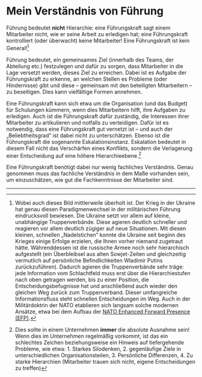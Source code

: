 # Mein Verständnis von Führung

Führung bedeutet **nicht** Hierarchie: eine Führungskraft sagt einem Mitarbeiter nicht, wie er seine Arbeit zu erledigen hat; eine Führungskraft kontrolliert (oder überwacht) keine Mitarbeiter! Eine Führungskraft ist kein General![^general]

Führung bedeutet, ein gemeinsames Ziel (innerhalb des Teams, der Abteilung etc.) festzulegen und dafür zu sorgen, dass Mitarbeiter in die Lage versetzt werden, dieses Ziel zu erreichen. Dabei ist es Aufgabe der Führungskraft zu erkenne, an welchen Stellen es Probleme (oder Hindernisse) gibt und diese – gemeinsam mit den beteiligten Mitarbeitern – zu beseitigen. Dies kann vielfältige Formen annehmen.

Eine Führungskraft kann sich etwa um die Organisation (und das Budget) für Schulungen kümmern, wenn dies Mitarbeitern hilft, ihre Aufgaben zu erledigen. Auch ist die Führungskraft dafür zuständig, die Interessen ihrer Mitarbeiter zu artikulieren und notfalls zu verteidigen. Dafür ist es notwendig, dass eine Führungskraft gut vernetzt ist – und auch der „Beliebtheitsgrad“ ist dabei nicht zu unterschätzen. Ebenso ist die Führungskraft die sogenannte Eskalationsinstanz. Eskalation bedeutet in diesem Fall nicht das Verschärfen eines Konflikts, sondern die Verlagerung einer Entscheidung auf eine höhere Hierarchieebene.[^eskalation]

Eine Führungskraft benötigt dabei nur wenig fachliches Verständnis. Genau genommen muss das fachliche Verständnis in dem Maße vorhanden sein, um einzuschätzen, wie gut die Fachkenntnisse der Mitarbeiter sind.

---

[^general]:
    Wobei auch dieses Bild mittlerweile überholt ist. Der Krieg in der Ukraine hat genau diesen Paradigmenwechsel in der militärischen Führung eindrucksvoll bewiesen.
    Die Ukraine setzt vor allem auf kleine, unabhängige Truppenverbände. Diese agieren deutlich schneller und reagieren vor allem deutlich zügiger auf neue Situationen. Mit diesen kleinen, schnellen „Nadelstichen“ konnte die Ukraine seit beginn des Krieges einige Erfolge erzielen, die Ihnen vorher niemand zugetraut hätte.
    Währenddessen ist die russische Armee noch sehr hierarchisch aufgestellt (ein Überbleibsel aus alten Sowjet-Zeiten und gleichzeitig vermutlich auf persönliche Befindlichkeiten Wladimir Putins zurückzuführen). Dadurch agieren die Truppenverbände sehr träge: jede Information vom Schlachtfeld muss erst über die Hierarchiestufen nach oben getragen werden, bis zu einer Position, die Entscheidungsbefugnisse hat und anschließend auch wieder den gleichen Weg zurück zum Truppenverband. Dieser umfangreiche Informationsfluss steht schnellen Entscheidungen im Weg.
    Auch in der Militärdoktrin der NATO etablieren sich langsam solche modernen Ansätze, etwa bei dem Aufbau der [NATO Enhanced Forward Presence (EFP)](http://www.nato.int/cps/en/natohq/topics_136388.htm).

[^eskalation]: Dies sollte in einem Unternehmen **immer** die absolute Ausnahme sein! Wenn dies im Unternehmen regelmäßig vorkommt, ist das ein schlechtes Zeichen beziehungsweise ein Hinweis auf tiefergehende Probleme, wie etwa: 1. Starkes Silodenken, 2. gegenläufige Ziele in unterschiedlichen Organisationsteilen, 3. Persönliche Differenzen, 4. Zu starke Hierarchien (Mitarbeiter trauen sich nicht, eigene Entscheidungen zu treffen)
